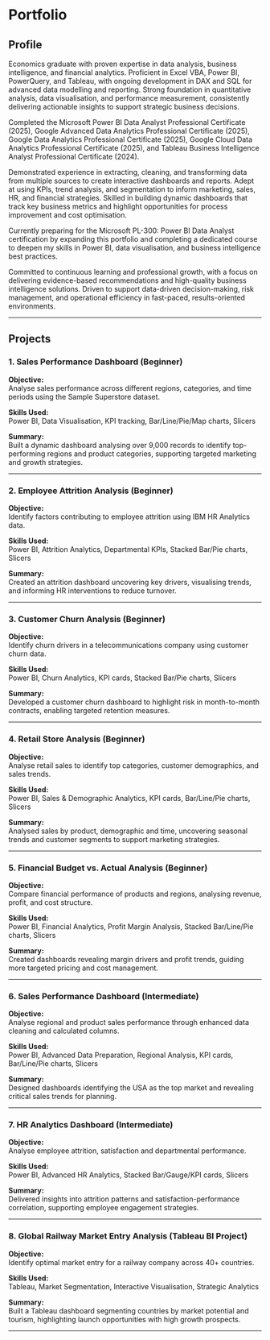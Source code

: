 # Portfolio

## Profile

Economics graduate with proven expertise in data analysis, business intelligence, and financial analytics. Proficient in Excel VBA, Power BI, PowerQuery, and Tableau, with ongoing development in DAX and SQL for advanced data modelling and reporting. Strong foundation in quantitative analysis, data visualisation, and performance measurement, consistently delivering actionable insights to support strategic business decisions.

Completed the Microsoft Power BI Data Analyst Professional Certificate (2025), Google Advanced Data Analytics Professional Certificate (2025), Google Data Analytics Professional Certificate (2025), Google Cloud Data Analytics Professional Certificate (2025), and Tableau Business Intelligence Analyst Professional Certificate (2024).

Demonstrated experience in extracting, cleaning, and transforming data from multiple sources to create interactive dashboards and reports. Adept at using KPIs, trend analysis, and segmentation to inform marketing, sales, HR, and financial strategies. Skilled in building dynamic dashboards that track key business metrics and highlight opportunities for process improvement and cost optimisation.

Currently preparing for the Microsoft PL-300: Power BI Data Analyst certification by expanding this portfolio and completing a dedicated course to deepen my skills in Power BI, data visualisation, and business intelligence best practices.

Committed to continuous learning and professional growth, with a focus on delivering evidence-based recommendations and high-quality business intelligence solutions. Driven to support data-driven decision-making, risk management, and operational efficiency in fast-paced, results-oriented environments.

---

## Projects

### 1. Sales Performance Dashboard (Beginner)

**Objective:**  
Analyse sales performance across different regions, categories, and time periods using the Sample Superstore dataset.

**Skills Used:**  
Power BI, Data Visualisation, KPI tracking, Bar/Line/Pie/Map charts, Slicers

**Summary:**  
Built a dynamic dashboard analysing over 9,000 records to identify top-performing regions and product categories, supporting targeted marketing and growth strategies.

---

### 2. Employee Attrition Analysis (Beginner)

**Objective:**  
Identify factors contributing to employee attrition using IBM HR Analytics data.

**Skills Used:**  
Power BI, Attrition Analytics, Departmental KPIs, Stacked Bar/Pie charts, Slicers

**Summary:**  
Created an attrition dashboard uncovering key drivers, visualising trends, and informing HR interventions to reduce turnover.

---

### 3. Customer Churn Analysis (Beginner)

**Objective:**  
Identify churn drivers in a telecommunications company using customer churn data.

**Skills Used:**  
Power BI, Churn Analytics, KPI cards, Stacked Bar/Pie charts, Slicers

**Summary:**  
Developed a customer churn dashboard to highlight risk in month-to-month contracts, enabling targeted retention measures.

---

### 4. Retail Store Analysis (Beginner)

**Objective:**  
Analyse retail sales to identify top categories, customer demographics, and sales trends.

**Skills Used:**  
Power BI, Sales & Demographic Analytics, KPI cards, Bar/Line/Pie charts, Slicers

**Summary:**  
Analysed sales by product, demographic and time, uncovering seasonal trends and customer segments to support marketing strategies.

---

### 5. Financial Budget vs. Actual Analysis (Beginner)

**Objective:**  
Compare financial performance of products and regions, analysing revenue, profit, and cost structure.

**Skills Used:**  
Power BI, Financial Analytics, Profit Margin Analysis, Stacked Bar/Line/Pie charts, Slicers

**Summary:**  
Created dashboards revealing margin drivers and profit trends, guiding more targeted pricing and cost management.

---

### 6. Sales Performance Dashboard (Intermediate)

**Objective:**  
Analyse regional and product sales performance through enhanced data cleaning and calculated columns.

**Skills Used:**  
Power BI, Advanced Data Preparation, Regional Analysis, KPI cards, Bar/Line/Pie charts, Slicers

**Summary:**  
Designed dashboards identifying the USA as the top market and revealing critical sales trends for planning.

---

### 7. HR Analytics Dashboard (Intermediate)

**Objective:**  
Analyse employee attrition, satisfaction and departmental performance.

**Skills Used:**  
Power BI, Advanced HR Analytics, Stacked Bar/Gauge/KPI cards, Slicers

**Summary:**  
Delivered insights into attrition patterns and satisfaction-performance correlation, supporting employee engagement strategies.

---

### 8. Global Railway Market Entry Analysis (Tableau BI Project)

**Objective:**  
Identify optimal market entry for a railway company across 40+ countries.

**Skills Used:**  
Tableau, Market Segmentation, Interactive Visualisation, Strategic Analytics

**Summary:**  
Built a Tableau dashboard segmenting countries by market potential and tourism, highlighting launch opportunities with high growth prospects.

---
